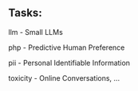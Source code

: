 ## Tasks:  

llm - Small LLMs

php - Predictive Human Preference  

pii - Personal Identifiable Information  

toxicity - Online Conversations, ...






